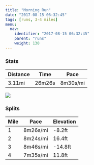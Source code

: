 ```yaml
---
title: "Morning Run"
date: "2017-08-15 06:32:45"
tags: [runs, 3-4 miles]
menu:
  nav:
    identifier: "2017-08-15 06:32:45"
    parent: "runs"
    weight: 130
---
```


### Stats

| Distance | Time | Pace |
|----------|------|------|
|3.11mi|26m26s|8m30s/mi|

<img src='https://maps.googleapis.com/maps/api/staticmap?maptype=roadmap&path=enc:{ujeIdivL`ApN~BdAR|FzA}@QqEvBsDjDKhBdDaKdFOoDbCkElDA~AvDeKlEEgEvAaD~De@pBpD{JxEMsExBeDhDKhBjD_KzEKsE|BmDtCSrBxD}JzE?yF~BoCpCCjBvDaKpEEcFpB}CfDKpBtD_KzEM_FvAeCpDq@vBdCCtAgI~C&key=AIzaSyAfqMeaZ1CCJFGP5cWud__oZnT_Pybg-1M&size=800x800&markers=color:yellow|label:S|53.47182,-2.24931&markers=color:green|label:F|53.470100000000016,-2.252970000000001'>

### Splits

| Mile | Pace | Elevation |
|------|------|-----------|
|1|8m26s/mi|-8.2ft|
|2|8m24s/mi|16.4ft|
|3|8m46s/mi|-14.8ft|
|4|7m35s/mi|11.8ft|
